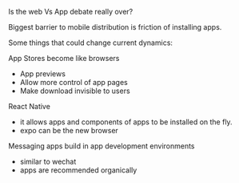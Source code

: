 Is the web Vs App debate really over? 

Biggest barrier to mobile distribution is friction of installing apps. 

Some things that could change current dynamics:

App Stores become like browsers 
- App previews
- Allow more control of app pages 
- Make download invisible to users

React Native 
- it allows apps and components of apps to be installed on the fly. 
- expo can be the new browser

Messaging apps build in app development environments 
- similar to wechat 
- apps are recommended organically

